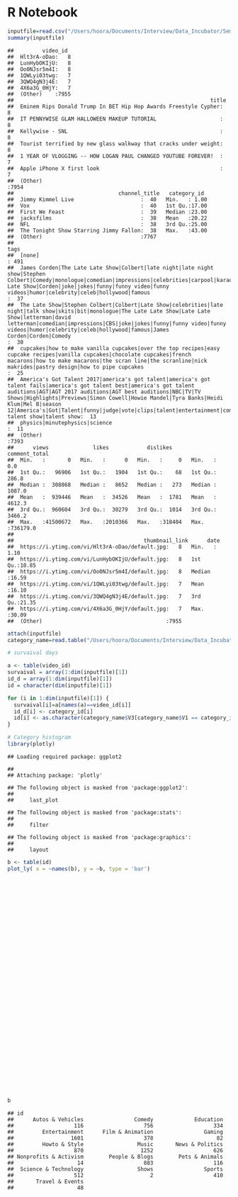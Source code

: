 # R Notebook


```r
inputfile=read.csv("/Users/hoora/Documents/Interview/Data_Incubator/Semifinal/Challenge/youtube/USvideos.csv",header = TRUE)
summary(inputfile)
```

```
##         video_id   
##  Hlt3rA-oDao:   8  
##  LunHybOKIjU:   8  
##  Oo0NJsr5m4I:   8  
##  1QWLyi03twg:   7  
##  3QWQ4gN3j4E:   7  
##  4X6a3G_0HjY:   7  
##  (Other)    :7955  
##                                                              title     
##  Eminem Rips Donald Trump In BET Hip Hop Awards Freestyle Cypher:   8  
##  IT PENNYWISE GLAM HALLOWEEN MAKEUP TUTORIAL                    :   8  
##  Kellywise - SNL                                                :   8  
##  Tourist terrified by new glass walkway that cracks under weight:   8  
##  1 YEAR OF VLOGGING -- HOW LOGAN PAUL CHANGED YOUTUBE FOREVER!  :   7  
##  Apple iPhone X first look                                      :   7  
##  (Other)                                                        :7954  
##                                 channel_title   category_id   
##  Jimmy Kimmel Live                     :  40   Min.   : 1.00  
##  Vox                                   :  40   1st Qu.:17.00  
##  First We Feast                        :  39   Median :23.00  
##  jacksfilms                            :  38   Mean   :20.22  
##  NFL                                   :  38   3rd Qu.:25.00  
##  The Tonight Show Starring Jimmy Fallon:  38   Max.   :43.00  
##  (Other)                               :7767                  
##                                                                                                                                                                                                                                                                                                                                                                                             tags     
##  [none]                                                                                                                                                                                                                                                                                                                                                                                       : 491  
##  James Corden|The Late Late Show|Colbert|late night|late night show|Stephen Colbert|Comedy|monologue|comedian|impressions|celebrities|carpool|karaoke|CBS|Late Late Show|Corden|joke|jokes|funny|funny video|funny videos|humor|celebrity|celeb|hollywood|famous                                                                                                                              :  37  
##  The Late Show|Stephen Colbert|Colbert|Late Show|celebrities|late night|talk show|skits|bit|monologue|The Late Late Show|Late Late Show|letterman|david letterman|comedian|impressions|CBS|joke|jokes|funny|funny video|funny videos|humor|celebrity|celeb|hollywood|famous|James Corden|Corden|Comedy                                                                                        :  30  
##  cupcakes|how to make vanilla cupcakes|over the top recipes|easy cupcake recipes|vanilla cupcakes|chocolate cupcakes|french macarons|how to make macarons|the scran line|the scranline|nick makrides|pastry design|how to pipe cupcakes                                                                                                                                                       :  25  
##  America's Got Talent 2017|america's got talent|america's got talent fails|america's got talent best|america's got talent auditions|AGT|AGT 2017 auditions|AGT best auditions|NBC|TV|TV Shows|Highlights|Previews|Simon Cowell|Howie Mandel|Tyra Banks|Heidi Klum|Mel B|season 12|America's|Got|Talent|funny|judge|vote|clips|talent|entertainment|competition|biggest talent show|talent show:  13  
##  physics|minutephysics|science                                                                                                                                                                                                                                                                                                                                                                :  11  
##  (Other)                                                                                                                                                                                                                                                                                                                                                                                      :7393  
##      views              likes            dislikes      comment_total     
##  Min.   :       0   Min.   :      0   Min.   :     0   Min.   :     0.0  
##  1st Qu.:   96906   1st Qu.:   1904   1st Qu.:    68   1st Qu.:   286.8  
##  Median :  308868   Median :   8652   Median :   273   Median :  1087.0  
##  Mean   :  939446   Mean   :  34526   Mean   :  1781   Mean   :  4612.3  
##  3rd Qu.:  960604   3rd Qu.:  30279   3rd Qu.:  1014   3rd Qu.:  3466.2  
##  Max.   :41500672   Max.   :2010366   Max.   :318404   Max.   :736179.0  
##                                                                          
##                                         thumbnail_link      date      
##  https://i.ytimg.com/vi/Hlt3rA-oDao/default.jpg:   8   Min.   : 1.10  
##  https://i.ytimg.com/vi/LunHybOKIjU/default.jpg:   8   1st Qu.:10.85  
##  https://i.ytimg.com/vi/Oo0NJsr5m4I/default.jpg:   8   Median :16.59  
##  https://i.ytimg.com/vi/1QWLyi03twg/default.jpg:   7   Mean   :16.10  
##  https://i.ytimg.com/vi/3QWQ4gN3j4E/default.jpg:   7   3rd Qu.:21.35  
##  https://i.ytimg.com/vi/4X6a3G_0HjY/default.jpg:   7   Max.   :30.09  
##  (Other)                                       :7955
```

```r
attach(inputfile)
category_name=read.table("/Users/hoora/Documents/Interview/Data_Incubator/Semifinal/Challenge/youtube/US_category_id.json")
```


```r
# survaival days

a <- table(video_id)
survaival = array(1:dim(inputfile)[1]) 
id_d = array(1:dim(inputfile)[1])
id = character(dim(inputfile)[1])

for (i in 1:dim(inputfile)[1]) {
  survaival[i]=a[names(a)==video_id[i]]
  id_d[i] <- category_id[i]
  id[i] <- as.character(category_name$V3[category_name$V1 == category_id[i]] )
} 

# Category histogram
library(plotly)
```

```
## Loading required package: ggplot2
```

```
## 
## Attaching package: 'plotly'
```

```
## The following object is masked from 'package:ggplot2':
## 
##     last_plot
```

```
## The following object is masked from 'package:stats':
## 
##     filter
```

```
## The following object is masked from 'package:graphics':
## 
##     layout
```

```r
b <- table(id)
plot_ly( x = ~names(b), y = ~b, type = 'bar')
```

<!--html_preserve--><div id="f4dc55dae527" style="width:672px;height:480px;" class="plotly html-widget"></div>
<script type="application/json" data-for="f4dc55dae527">{"x":{"visdat":{"f4dc4313ff40":["function () ","plotlyVisDat"]},"cur_data":"f4dc4313ff40","attrs":{"f4dc4313ff40":{"x":{},"y":{},"alpha":1,"sizes":[10,100],"type":"bar"}},"layout":{"margin":{"b":40,"l":60,"t":25,"r":10},"xaxis":{"domain":[0,1],"title":"names(b)","type":"category","categoryorder":"array","categoryarray":["Autos & Vehicles","Comedy","Education","Entertainment","Film & Animation","Gaming","Howto & Style","Music","News & Politics","Nonprofits & Activism","People & Blogs","Pets & Animals","Science & Technology","Shows","Sports","Travel & Events"]},"yaxis":{"domain":[0,1],"title":"b"},"hovermode":"closest","showlegend":false},"source":"A","config":{"modeBarButtonsToAdd":[{"name":"Collaborate","icon":{"width":1000,"ascent":500,"descent":-50,"path":"M487 375c7-10 9-23 5-36l-79-259c-3-12-11-23-22-31-11-8-22-12-35-12l-263 0c-15 0-29 5-43 15-13 10-23 23-28 37-5 13-5 25-1 37 0 0 0 3 1 7 1 5 1 8 1 11 0 2 0 4-1 6 0 3-1 5-1 6 1 2 2 4 3 6 1 2 2 4 4 6 2 3 4 5 5 7 5 7 9 16 13 26 4 10 7 19 9 26 0 2 0 5 0 9-1 4-1 6 0 8 0 2 2 5 4 8 3 3 5 5 5 7 4 6 8 15 12 26 4 11 7 19 7 26 1 1 0 4 0 9-1 4-1 7 0 8 1 2 3 5 6 8 4 4 6 6 6 7 4 5 8 13 13 24 4 11 7 20 7 28 1 1 0 4 0 7-1 3-1 6-1 7 0 2 1 4 3 6 1 1 3 4 5 6 2 3 3 5 5 6 1 2 3 5 4 9 2 3 3 7 5 10 1 3 2 6 4 10 2 4 4 7 6 9 2 3 4 5 7 7 3 2 7 3 11 3 3 0 8 0 13-1l0-1c7 2 12 2 14 2l218 0c14 0 25-5 32-16 8-10 10-23 6-37l-79-259c-7-22-13-37-20-43-7-7-19-10-37-10l-248 0c-5 0-9-2-11-5-2-3-2-7 0-12 4-13 18-20 41-20l264 0c5 0 10 2 16 5 5 3 8 6 10 11l85 282c2 5 2 10 2 17 7-3 13-7 17-13z m-304 0c-1-3-1-5 0-7 1-1 3-2 6-2l174 0c2 0 4 1 7 2 2 2 4 4 5 7l6 18c0 3 0 5-1 7-1 1-3 2-6 2l-173 0c-3 0-5-1-8-2-2-2-4-4-4-7z m-24-73c-1-3-1-5 0-7 2-2 3-2 6-2l174 0c2 0 5 0 7 2 3 2 4 4 5 7l6 18c1 2 0 5-1 6-1 2-3 3-5 3l-174 0c-3 0-5-1-7-3-3-1-4-4-5-6z"},"click":"function(gd) { \n        // is this being viewed in RStudio?\n        if (location.search == '?viewer_pane=1') {\n          alert('To learn about plotly for collaboration, visit:\\n https://cpsievert.github.io/plotly_book/plot-ly-for-collaboration.html');\n        } else {\n          window.open('https://cpsievert.github.io/plotly_book/plot-ly-for-collaboration.html', '_blank');\n        }\n      }"}],"cloud":false},"data":[{"x":["Autos & Vehicles","Comedy","Education","Entertainment","Film & Animation","Gaming","Howto & Style","Music","News & Politics","Nonprofits & Activism","People & Blogs","Pets & Animals","Science & Technology","Shows","Sports","Travel & Events"],"y":[116,756,334,1601,378,82,870,1252,626,14,883,116,512,2,410,48],"type":"bar","marker":{"fillcolor":"rgba(31,119,180,1)","color":"rgba(31,119,180,1)","line":{"color":"transparent"}},"xaxis":"x","yaxis":"y","frame":null}],"highlight":{"on":"plotly_click","persistent":false,"dynamic":false,"selectize":false,"opacityDim":0.2,"selected":{"opacity":1}},"base_url":"https://plot.ly"},"evals":["config.modeBarButtonsToAdd.0.click"],"jsHooks":{"render":[{"code":"function(el, x) { var ctConfig = crosstalk.var('plotlyCrosstalkOpts').set({\"on\":\"plotly_click\",\"persistent\":false,\"dynamic\":false,\"selectize\":false,\"opacityDim\":0.2,\"selected\":{\"opacity\":1}}); }","data":null}]}}</script><!--/html_preserve-->




```r
b
```

```
## id
##      Autos & Vehicles                Comedy             Education 
##                   116                   756                   334 
##         Entertainment      Film & Animation                Gaming 
##                  1601                   378                    82 
##         Howto & Style                 Music       News & Politics 
##                   870                  1252                   626 
## Nonprofits & Activism        People & Blogs        Pets & Animals 
##                    14                   883                   116 
##  Science & Technology                 Shows                Sports 
##                   512                     2                   410 
##       Travel & Events 
##                    48
```

